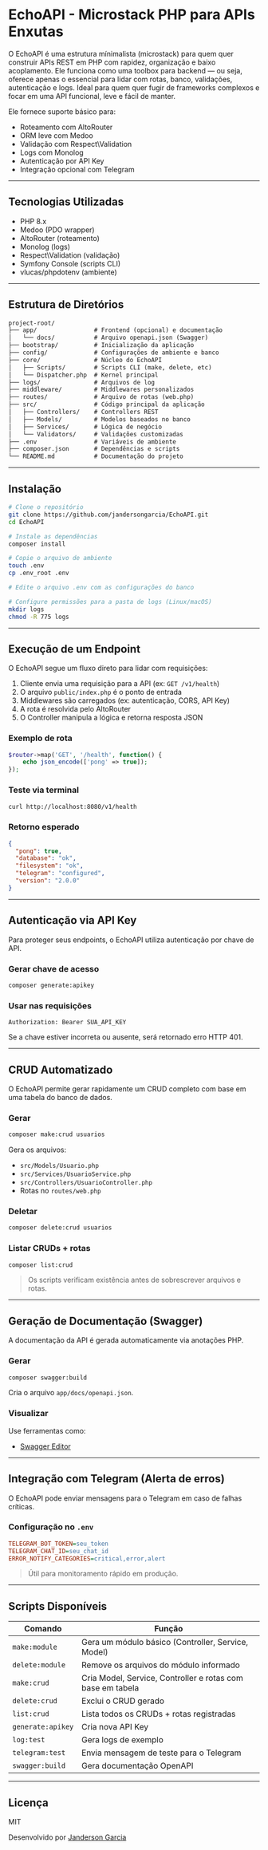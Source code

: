 # EchoAPI - Microstack PHP para APIs Enxutas

O EchoAPI é uma estrutura mínimalista (microstack) para quem quer construir APIs REST em PHP com rapidez, organização e baixo acoplamento.
Ele funciona como uma toolbox para backend — ou seja, oferece apenas o essencial para lidar com rotas, banco, validações, autenticação e logs.
Ideal para quem quer fugir de frameworks complexos e focar em uma API funcional, leve e fácil de manter.

Ele fornece suporte básico para:

* Roteamento com AltoRouter
* ORM leve com Medoo
* Validação com Respect\Validation
* Logs com Monolog
* Autenticação por API Key
* Integração opcional com Telegram

---

## Tecnologias Utilizadas

* PHP 8.x
* Medoo (PDO wrapper)
* AltoRouter (roteamento)
* Monolog (logs)
* Respect\Validation (validação)
* Symfony Console (scripts CLI)
* vlucas/phpdotenv (ambiente)

---

## Estrutura de Diretórios

```txt
project-root/
├── app/                # Frontend (opcional) e documentação
│   └── docs/           # Arquivo openapi.json (Swagger)
├── bootstrap/          # Inicialização da aplicação
├── config/             # Configurações de ambiente e banco
├── core/               # Núcleo do EchoAPI
│   ├── Scripts/        # Scripts CLI (make, delete, etc)
│   └── Dispatcher.php  # Kernel principal
├── logs/               # Arquivos de log
├── middleware/         # Middlewares personalizados
├── routes/             # Arquivo de rotas (web.php)
├── src/                # Código principal da aplicação
│   ├── Controllers/    # Controllers REST
│   ├── Models/         # Modelos baseados no banco
│   ├── Services/       # Lógica de negócio
│   └── Validators/     # Validações customizadas
├── .env                # Variáveis de ambiente
├── composer.json       # Dependências e scripts
└── README.md           # Documentação do projeto
```

---

## Instalação

```bash
# Clone o repositório
git clone https://github.com/jandersongarcia/EchoAPI.git
cd EchoAPI

# Instale as dependências
composer install

# Copie o arquivo de ambiente
touch .env
cp .env_root .env

# Edite o arquivo .env com as configurações do banco

# Configure permissões para a pasta de logs (Linux/macOS)
mkdir logs
chmod -R 775 logs
```

---

## Execução de um Endpoint

O EchoAPI segue um fluxo direto para lidar com requisições:

1. Cliente envia uma requisição para a API (ex: `GET /v1/health`)
2. O arquivo `public/index.php` é o ponto de entrada
3. Middlewares são carregados (ex: autenticação, CORS, API Key)
4. A rota é resolvida pelo AltoRouter
5. O Controller manipula a lógica e retorna resposta JSON

### Exemplo de rota

```php
$router->map('GET', '/health', function() {
    echo json_encode(['pong' => true]);
});
```

### Teste via terminal

```bash
curl http://localhost:8080/v1/health
```

### Retorno esperado

```json
{
  "pong": true,
  "database": "ok",
  "filesystem": "ok",
  "telegram": "configured",
  "version": "2.0.0"
}
```

---

## Autenticação via API Key

Para proteger seus endpoints, o EchoAPI utiliza autenticação por chave de API.

### Gerar chave de acesso

```bash
composer generate:apikey
```

### Usar nas requisições

```http
Authorization: Bearer SUA_API_KEY
```

Se a chave estiver incorreta ou ausente, será retornado erro HTTP 401.

---

## CRUD Automatizado

O EchoAPI permite gerar rapidamente um CRUD completo com base em uma tabela do banco de dados.

### Gerar

```bash
composer make:crud usuarios
```

Gera os arquivos:

* `src/Models/Usuario.php`
* `src/Services/UsuarioService.php`
* `src/Controllers/UsuarioController.php`
* Rotas no `routes/web.php`

### Deletar

```bash
composer delete:crud usuarios
```

### Listar CRUDs + rotas

```bash
composer list:crud
```

> Os scripts verificam existência antes de sobrescrever arquivos e rotas.

---

## Geração de Documentação (Swagger)

A documentação da API é gerada automaticamente via anotações PHP.

### Gerar

```bash
composer swagger:build
```

Cria o arquivo `app/docs/openapi.json`.

### Visualizar

Use ferramentas como:

* [Swagger Editor](https://editor.swagger.io/)

---

## Integração com Telegram (Alerta de erros)

O EchoAPI pode enviar mensagens para o Telegram em caso de falhas críticas.

### Configuração no `.env`

```ini
TELEGRAM_BOT_TOKEN=seu_token
TELEGRAM_CHAT_ID=seu_chat_id
ERROR_NOTIFY_CATEGORIES=critical,error,alert
```

> Útil para monitoramento rápido em produção.

---

## Scripts Disponíveis

| Comando           | Função                                                     |
| ----------------- | ---------------------------------------------------------- |
| `make:module`     | Gera um módulo básico (Controller, Service, Model)         |
| `delete:module`   | Remove os arquivos do módulo informado                     |
| `make:crud`       | Cria Model, Service, Controller e rotas com base em tabela |
| `delete:crud`     | Exclui o CRUD gerado                                       |
| `list:crud`       | Lista todos os CRUDs + rotas registradas                   |
| `generate:apikey` | Cria nova API Key                                          |
| `log:test`        | Gera logs de exemplo                                       |
| `telegram:test`   | Envia mensagem de teste para o Telegram                    |
| `swagger:build`   | Gera documentação OpenAPI                                  |

---

## Licença

MIT

Desenvolvido por [Janderson Garcia](https://github.com/jandersongarcia)
